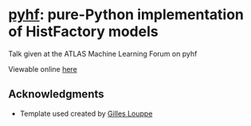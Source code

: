 # [pyhf](https://github.com/diana-hep/pyhf): pure-Python implementation of HistFactory models

Talk given at the ATLAS Machine Learning Forum on pyhf

Viewable online [here](https://matthewfeickert.github.io/talk-AML-pyhf/index.html?p=talk.md)

## Acknowledgments

- Template used created by [Gilles Louppe](https://github.com/glouppe/)
